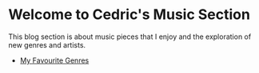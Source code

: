 # Welcome to Cedric's Music Section

This blog section is about music pieces that I enjoy and the exploration of new genres and artists.

- [My Favourite Genres](my-favourite-genres.md)
